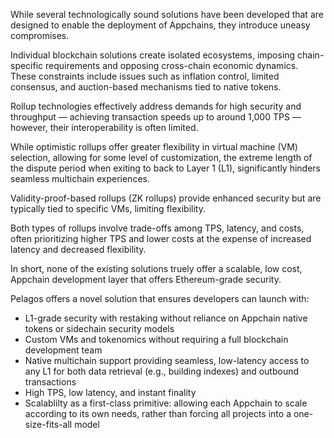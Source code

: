 While several technologically sound solutions have been developed that are designed to enable the deployment of Appchains, they introduce uneasy compromises.

Individual blockchain solutions create isolated ecosystems, imposing chain-specific requirements and opposing cross-chain economic dynamics. These constraints include issues such as inflation control, limited consensus, and auction-based mechanisms tied to native tokens. 

Rollup technologies effectively address demands for high security and throughput &mdash; achieving transaction speeds up to around 1,000 TPS &mdash; however, their interoperability is often limited.

While optimistic rollups offer greater flexibility in virtual machine (VM) selection, allowing for some level of
customization, the extreme length of the dispute period when exiting to back to Layer 1 (L1),
significantly hinders seamless multichain experiences.

Validity-proof-based rollups (ZK rollups) provide enhanced security but are typically tied to specific VMs, limiting
flexibility. 

Both types of rollups involve trade-offs among TPS, latency, and costs, often prioritizing higher TPS and
lower costs at the expense of increased latency and decreased flexibility.

In short, none of the existing solutions truely offer a scalable, low cost, Appchain development layer that offers Ethereum-grade security.

Pelagos offers a novel solution that ensures developers can launch with:

- L1-grade security with restaking without reliance on Appchain native tokens or sidechain
security models
- Custom VMs and tokenomics without requiring a full
blockchain development team
- Native multichain support providing seamless, low-latency access to any L1 for both data retrieval (e.g.,
building indexes) and outbound transactions
- High TPS, low latency, and instant finality
- Scalablilty as a first-class primitive: allowing each Appchain to scale according to its own needs, rather than forcing all
projects into a one-size-fits-all model



